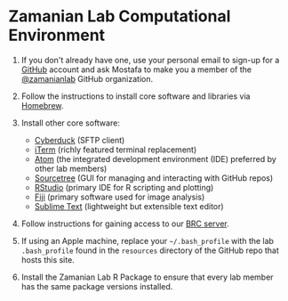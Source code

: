 # Zamanian Lab Computational Environment

1. If you don't already have one, use your personal email to sign-up for a [GitHub](https://github.com/) account and ask Mostafa to make you a member of the [@zamanianlab](https://github.com/zamanianlab) GitHub organization.

3. Follow the instructions to install core software and libraries via [Homebrew](homebrew.md).

4. Install other core software:
    - [Cyberduck](https://cyberduck.io/) (SFTP client)
    - [iTerm](https://iterm2.com/) (richly featured terminal replacement)
    - [Atom](https://atom.io/) (the integrated development environment (IDE) preferred by other lab members)
    - [Sourcetree](https://www.sourcetreeapp.com/) (GUI for managing and interacting with GitHub repos)
    - [RStudio](https://rstudio.com/) (primary IDE for R scripting and plotting)
    - [Fiji](https://fiji.sc/) (primary software used for image analysis)
    - [Sublime Text](https://www.sublimetext.com/) (lightweight but extensible text editor)

5. Follow instructions for gaining access to our [BRC server](server.md).

6. If using an Apple machine, replace your `~/.bash_profile` with the lab `.bash_profile` found in the `resources` directory of the GitHub repo that hosts this site.

7. Install the Zamanian Lab R Package to ensure that every lab member has the same package versions installed.
